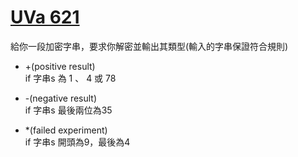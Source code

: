 # [UVa 621](https://vjudge.net/problem/UVA-621)  

給你一段加密字串，要求你解密並輸出其類型(輸入的字串保證符合規則)  
* +(positive result)  
  if 字串s 為 1 、 4 或 78
  
* -(negative result)  
  if 字串s 最後兩位為35  

* *(failed experiment)  
  if 字串s 開頭為9，最後為4
